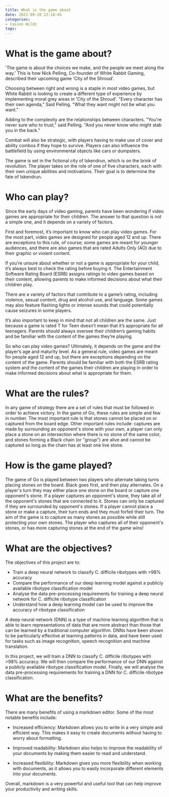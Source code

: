 ```yaml
---
title: What is the game about
date: 2022-09-28 22:18:45
categories:
- Casino Wildz
tags:
---
```



#  What is the game about?

'The game is about the choices we make, and the people we meet along the way.' This is how Nick Pelling, Co-founder of White Rabbit Gaming, described their upcoming game 'City of the Shroud'.

Choosing between right and wrong is a staple in most video games, but White Rabbit is looking to create a different type of experience by implementing moral grey areas in 'City of the Shroud'. "Every character has their own agenda," Said Pelling. "What they want might not be what you want."

Adding to the complexity are the relationships between characters. "You're never sure who to trust," said Pelling. "And you never know who might stab you in the back."

Combat will also be strategic, with players having to make use of cover and ability combos if they hope to survive. Players can also influence the battlefield by using environmental objects like cars or dumpsters.

The game is set in the fictional city of Iskendrun, which is on the brink of revolution. The player takes on the role of one of five characters, each with their own unique abilities and motivations. Their goal is to determine the fate of Iskendrun.

#  Who can play?

Since the early days of video gaming, parents have been wondering if video games are appropriate for their children. The answer to that question is not a simple one, and it depends on a variety of factors.

First and foremost, it’s important to know who can play video games. For the most part, video games are designed for people aged 12 and up. There are exceptions to this rule, of course; some games are meant for younger audiences, and there are also games that are rated Adults Only (AO) due to their graphic or violent content.

If you’re unsure about whether or not a game is appropriate for your child, it’s always best to check the rating before buying it. The Entertainment Software Rating Board (ESRB) assigns ratings to video games based on their content, allowing parents to make informed decisions about what their children play.

There are a variety of factors that contribute to a game’s rating, including violence, sexual content, drug and alcohol use, and language. Some games may also feature flashing lights or intense sounds that could potentially cause seizures in some players.

It’s also important to keep in mind that not all children are the same. Just because a game is rated T for Teen doesn’t mean that it’s appropriate for all teenagers. Parents should always oversee their children’s gaming habits and be familiar with the content of the games they’re playing.

So who can play video games? Ultimately, it depends on the game and the player’s age and maturity level. As a general rule, video games are meant for people aged 12 and up, but there are exceptions depending on the content of the game. Parents should be familiar with both the ESRB rating system and the content of the games their children are playing in order to make informed decisions about what is appropriate for them.

#  What are the rules?

In any game of strategy there are a set of rules that must be followed in order to achieve victory. In the game of Go, these rules are simple and few in number. The most important rule is that stones cannot be placed on or captured from the board edge. Other important rules include: captures are made by surrounding an opponent's stone with your own, a player can only place a stone on an intersection where there is no stone of the same color, and stones forming a Black chain (or "group") are alive and cannot be captured so long as the chain has at least one live stone.

# How is the game played?

The game of Go is played between two players who alternate taking turns placing stones on the board. Black goes first, and then play alternates. On a player's turn they may either place one stone on the board or capture one opponent's stone. If a player captures an opponent's stone, they take all of the opponent's stones that are connected to it. Stones can only be captured if they are surrounded by opponent's stones. If a player cannot place a stone or make a capture, their turn ends and they must forfeit their turn. The aim of the game is to capture as many stones as possible while still protecting your own stones. The player who captures all of their opponent's stones, or has more capturing stones at the end of the game wins!

#  What are the objectives?



The objectives of this project are to:

- Train a deep neural network to classify C. difficile ribotypes with >98% accuracy
- Compare the performance of our deep learning model against a publicly available ribotype classification model
- Analyse the data pre-processing requirements for training a deep neural network for C. difficile ribotype classification
- Understand how a deep learning model can be used to improve the accuracy of ribotype classification

A deep neural network (DNN) is a type of machine learning algorithm that is able to learn representations of data that are more abstract than those that can be learned by a traditional computer algorithm. DNNs have been shown to be particularly effective at learning patterns in data, and have been used for tasks such as image recognition, speech recognition and machine translation.

In this project, we will train a DNN to classify C. difficile ribotypes with >98% accuracy. We will then compare the performance of our DNN against a publicly available ribotype classification model. Finally, we will analyse the data pre-processing requirements for training a DNN for C. difficile ribotype classification.

#  What are the benefits?

There are many benefits of using a markdown editor. Some of the most notable benefits include:

- Increased efficiency: Markdown allows you to write in a very simple and efficient way. This makes it easy to create documents without having to worry about formatting.

- Improved readability: Markdown also helps to improve the readability of your documents by making them easier to read and understand.

- Increased flexibility: Markdown gives you more flexibility when working with documents, as it allows you to easily incorporate different elements into your documents.

Overall, markdown is a very powerful and useful tool that can help improve your productivity and writing skills.